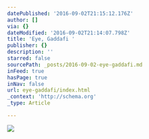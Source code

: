 ```yaml
---
datePublished: '2016-09-02T21:15:12.176Z'
author: []
via: {}
dateModified: '2016-09-02T21:14:07.798Z'
title: 'Eye, Gaddafi '
publisher: {}
description: ''
starred: false
sourcePath: _posts/2016-09-02-eye-gaddafi.md
inFeed: true
hasPage: true
inNav: false
url: eye-gaddafi/index.html
_context: 'http://schema.org'
_type: Article

---
```

![](https://the-grid-user-content.s3-us-west-2.amazonaws.com/8f29acd2-b150-45b1-9099-bc5c6d9a7e75.jpg)